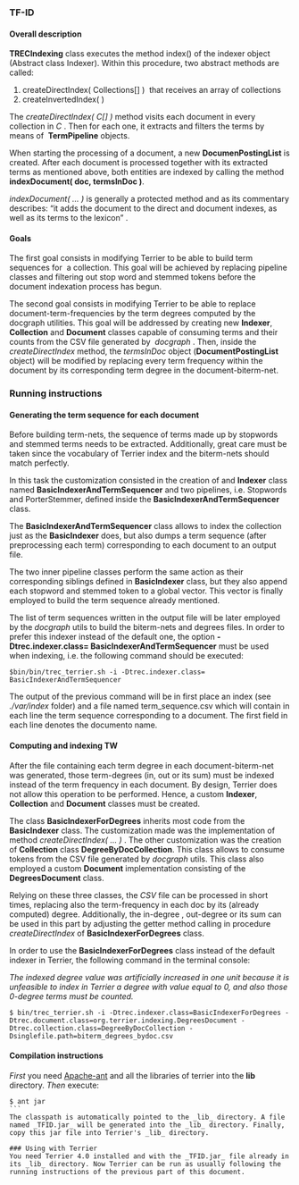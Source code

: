 ### TF-ID

#### Overall description

**TRECIndexing** class executes the method index() of the indexer object (Abstract class Indexer). Within this procedure, two abstract methods are called:

1. createDirectIndex( Collections[] )  that receives an array of collections
2. createInvertedIndex( )

The _createDirectIndex( C[] )_ method visits each document in every collection in _C_ . Then for each one, it extracts and filters the terms by means of  **TermPipeline** objects. 

When starting the processing of a document, a new **DocumenPostingList** is created. After each document is processed together with its extracted terms as mentioned above, both entities are indexed by calling the method **indexDocument( doc,  termsInDoc )**.

_indexDocument( … )_ is generally a protected method and as its commentary describes: “it adds the document to the direct and document indexes, as well as its terms to the lexicon” .

####  Goals

The first goal consists in modifying Terrier to be able to build term sequences for  a collection. This goal will be achieved by replacing pipeline classes and filtering out stop word and stemmed tokens before the document indexation process has begun. 

The second goal consists in modifying Terrier to be able to replace document-term-frequencies by the term degrees computed by the docgraph utilities. This goal will be addressed by creating new **Indexer**, **Collection** and **Document** classes capable of consuming terms and their counts from the CSV file generated by  _docgraph_ . Then, inside the _createDirectIndex_ method, the _termsInDoc_ object (**DocumentPostingList** object) will be modified by replacing every term frequency within the document by its corresponding term degree in the document-biterm-net.

### Running instructions
#### Generating the term sequence for each document 

Before building term-nets, the sequence of terms made up by stopwords and stemmed terms needs to be extracted. Additionally, great care must be taken since the vocabulary of Terrier index and the biterm-nets should match perfectly.

In this task the customization consisted in the creation of and **Indexer** class named **BasicIndexerAndTermSequencer** and two pipelines, i.e. Stopwords and PorterStemmer, defined inside the **BasicIndexerAndTermSequencer** class. 

The **BasicIndexerAndTermSequencer** class allows to index the collection just as the **BasicIndexer** does, but also dumps a term sequence (after preprocessing each term) corresponding to each document to an output file.

The two inner pipeline classes perform the same action as their corresponding siblings defined in **BasicIndexer** class, but they also append each stopword and stemmed token to a global vector. This vector is finally employed to build the term sequence already mentioned.

The list of term sequences written in the output file will be later employed by the _docgraph_ utils to build the biterm-nets and degrees files. In order to prefer this indexer instead of the default one, the option **-Dtrec.indexer.class= BasicIndexerAndTermSequencer** must be used when indexing, i.e. the following command should be executed:

```
$bin/bin/trec_terrier.sh -i -Dtrec.indexer.class= BasicIndexerAndTermSequencer
```
The output of the previous command will be in first place an index (see _./var/index_ folder) and a file named term_sequence.csv which will contain in each line the term sequence corresponding to a document. The first field in each line denotes the documento name.

#### Computing and indexing TW 

After the file containing each term degree in each document-biterm-net was generated, those term-degrees (in, out or its sum) must be indexed instead of the term frequency in each document. By design, Terrier does not allow this operation to be performed. Hence, a custom **Indexer**, **Collection** and **Document** classes must be created.

The class **BasicIndexerForDegrees** inherits most code from the **BasicIndexer** class. The customization made was the implementation of method _createDirectIndex( … )_ . The other customization was the creation of **Collection** class **DegreeByDocCollection**. This class allows to consume tokens from the CSV file generated by _docgraph_ utils. This class also employed a custom **Document** implementation consisting of the **DegreesDocument** class.

Relying on these three classes, the _CSV_ file can be processed in short times, replacing also the term-frequency in each doc by its (already computed) degree. Additionally, the in-degree , out-degree or its sum can be used in this part by adjusting the getter method calling in procedure _createDirectIndex_ of **BasicIndexerForDegrees** class.

In order to use the **BasicIndexerForDegrees** class instead of the default indexer in Terrier, the following command in the terminal console:

_The indexed degree value was artificially increased in one unit because it is unfeasible to index in Terrier a degree with value equal to 0, and also those 0-degree terms must be counted._

```
$ bin/trec_terrier.sh -i -Dtrec.indexer.class=BasicIndexerForDegrees -Dtrec.document.class=org.terrier.indexing.DegreesDocument -Dtrec.collection.class=DegreeByDocCollection -Dsinglefile.path=biterm_degrees_bydoc.csv
```

#### Compilation instructions

*First* you need [Apache-ant](http://ant.apache.org/) and all the libraries of terrier into the **lib** directory. *Then* execute:
````
$ ant jar
```
The classpath is automatically pointed to the _lib_ directory. A file named _TFID.jar_ will be generated into the _lib_ directory. Finally, copy this jar file into Terrier's _lib_ directory.

### Using with Terrier
You need Terrier 4.0 installed and with the _TFID.jar_ file already in its _lib_ directory. Now Terrier can be run as usually following the running instructions of the previous part of this document.
